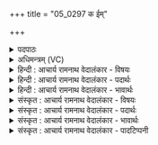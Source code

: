 +++
title = "05_0297 क ईम्"

+++
<details><summary>पदपाठः</summary>

कः꣢। ई꣣म्। वेद। सुते꣢। स꣡चा꣢꣯। पि꣡ब꣢꣯न्तम्। कत्। व꣡यः꣢꣯। द꣣धे। अय꣢म्। यः। पु꣡रः꣢꣯। वि꣣भिन꣡त्ति꣢। वि꣣। भिन꣡त्ति꣢। ओ꣡ज꣢꣯सा। म꣣न्दानः꣢। शि꣣प्री꣢। अ꣡न्ध꣢꣯सः। २९७।
</details>

<details><summary>अधिमन्त्रम् (VC)</summary>

- इन्द्रः
- मेध्यातिथिः काण्वः
- बृहती
- मध्यमः
- ऐन्द्रं काण्डम्
</details>

<details><summary>हिन्दी : आचार्य रामनाथ वेदालंकार - विषयः</summary>

अगले मन्त्र में यह कहा गया है कि स्तुति किया हुआ जगदीश्वर क्या करता है।
</details>

<details><summary>हिन्दी : आचार्य रामनाथ वेदालंकार - पदार्थः</summary>

पदार्थान्वय -  (सुते) उपासना-यज्ञ में (सचा) एक-साथ (पिबन्तम्) यजमान के श्रद्धारस का पान करते हुए (ईम्) इस इन्द्र परमेश्वर को (कः वेद) कौन जानता है? (कत्) कब वह (वयः) उपासक के जीवन को (दधे) सहारा दे देता है, इसे भी कौन जानता है? अर्थात् यदि कोई जानता है तो उपासक ही जानता या अनुभव करता है। कैसे परमेश्वर को? इसका उत्तर देते हैं—(अयम्) यह (यः) जो (शिप्री) प्रशस्त स्वरूपवाला परमेश्वर (अन्धसः) यजमान के श्रद्धारस से (मन्दानः) प्रसन्न होता हुआ (ओजसा) बलपूर्वक (पुरः) उसकी मनोभूमि में दृढ़ता के साथ जमी हुई काम-क्रोधादि असुरों की नगरियों को (विभिनत्ति) तोड़-फोड़ देता है ॥५॥
</details>

<details><summary>हिन्दी : आचार्य रामनाथ वेदालंकार - भावार्थः</summary>

भावार्थ -  परमेश्वर की उपासना का यही लाभ है कि वह उपासक के मन में सब शत्रुओं को पराजित कर सकनेवाले पुरुषार्थ को उत्पन्न करके उसे समरभूमि में विजयी बना देता है ॥५॥
</details>

<details><summary>संस्कृत : आचार्य रामनाथ वेदालंकार - विषयः</summary>

अथ स्तुतो जगदीश्वरः किं करोतीत्याह।
</details>

<details><summary>संस्कृत : आचार्य रामनाथ वेदालंकार - पदार्थः</summary>

पदार्थान्वय -  (सुते) उपासनायज्ञे (सचा) युगपत् (पिबन्तम्) यजमानस्य श्रद्धारसम् आस्वादयन्तम् (ईम्) एतम् इन्द्रम् परमेश्वरम् (कः वेद) को जानाति। (कत्) कदा, सः (वयः) उपासकस्य जीवनम्, (दधे) दधाति इत्यपि को वेद ? यदि कश्चिज्जानाति उपासक एव जानाति अनुभवति वा, नान्यः कश्चनेत्यर्थः। कीदृशम् इन्द्रम् इत्याह—(अयम्) एषः (यः शिप्री) सुमुखः प्रशस्तस्वरूपः इन्द्रः परमेश्वरः प्रशस्ते शिप्रे हनू नासिके वा यस्य सः, प्रशंसार्थे मत्वर्थे इनिः। शिप्राभ्यां मुखमुपलक्ष्यते। मुखेन च स्वरूपमभिप्रेतम्, निरवयवत्वात् परमेश्वरस्य। (अन्धसः) अन्धसा श्रद्धारूपेण सोमरसेन। तृतीयार्थे षष्ठी। (मन्दानः) मोदमानः सन्। मदि स्तुतिमोदमदस्वप्नकान्तिगतिषु, शानच्, छान्दसो मुगागमनिषेधः। (ओजसा) बलेन (पुरः) तस्य मनोभूमौ दृढं बद्धाः कामक्रोधाद्यसुराणां नगरीः (विभिनत्ति) विदारयति ॥५॥
</details>

<details><summary>संस्कृत : आचार्य रामनाथ वेदालंकार - भावार्थः</summary>

भावार्थ -  परमेश्वरस्योपासनाया अयमेव लाभो यत् स उपासकस्य मनसि समस्तशत्रुपराजयसमर्थं पुरुषार्थमुत्पाद्य समराङ्गणे तं विजेतारं करोति ॥५॥
</details>

<details><summary>संस्कृत : आचार्य रामनाथ वेदालंकार - पादटिप्पनी</summary>

टिप्पनी -   १. ऋ० ८।३३।७, साम० १९९६, अथ० २०।५३।१, २०।५७।११ सर्वत्र ऋषिः मेध्यातिथिः।
</details>